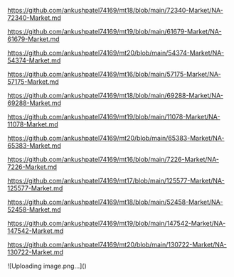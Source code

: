 <p><a href="https://github.com/ankushpatel74169/mt18/blob/main/72340-Market/NA-72340-Market.md">https://github.com/ankushpatel74169/mt18/blob/main/72340-Market/NA-72340-Market.md</a></p><p><a href="https://github.com/ankushpatel74169/mt19/blob/main/61679-Market/NA-61679-Market.md">https://github.com/ankushpatel74169/mt19/blob/main/61679-Market/NA-61679-Market.md</a></p><p><a href="https://github.com/ankushpatel74169/mt20/blob/main/54374-Market/NA-54374-Market.md">https://github.com/ankushpatel74169/mt20/blob/main/54374-Market/NA-54374-Market.md</a></p><p><a href="https://github.com/ankushpatel74169/mt16/blob/main/57175-Market/NA-57175-Market.md">https://github.com/ankushpatel74169/mt16/blob/main/57175-Market/NA-57175-Market.md</a></p><p><a href="https://github.com/ankushpatel74169/mt18/blob/main/69288-Market/NA-69288-Market.md">https://github.com/ankushpatel74169/mt18/blob/main/69288-Market/NA-69288-Market.md</a></p><p><a href="https://github.com/ankushpatel74169/mt19/blob/main/11078-Market/NA-11078-Market.md">https://github.com/ankushpatel74169/mt19/blob/main/11078-Market/NA-11078-Market.md</a></p><p><a href="https://github.com/ankushpatel74169/mt20/blob/main/65383-Market/NA-65383-Market.md">https://github.com/ankushpatel74169/mt20/blob/main/65383-Market/NA-65383-Market.md</a></p><p><a href="https://github.com/ankushpatel74169/mt16/blob/main/7226-Market/NA-7226-Market.md">https://github.com/ankushpatel74169/mt16/blob/main/7226-Market/NA-7226-Market.md</a></p><p><a href="https://github.com/ankushpatel74169/mt17/blob/main/125577-Market/NA-125577-Market.md">https://github.com/ankushpatel74169/mt17/blob/main/125577-Market/NA-125577-Market.md</a></p><p><a href="https://github.com/ankushpatel74169/mt18/blob/main/52458-Market/NA-52458-Market.md">https://github.com/ankushpatel74169/mt18/blob/main/52458-Market/NA-52458-Market.md</a></p><p><a href="https://github.com/ankushpatel74169/mt19/blob/main/147542-Market/NA-147542-Market.md">https://github.com/ankushpatel74169/mt19/blob/main/147542-Market/NA-147542-Market.md</a></p><p><a href="https://github.com/ankushpatel74169/mt20/blob/main/130722-Market/NA-130722-Market.md">https://github.com/ankushpatel74169/mt20/blob/main/130722-Market/NA-130722-Market.md</a></p>
![Uploading image.png…]()
